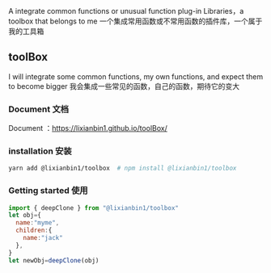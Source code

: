A integrate common functions or unusual function plug-in Libraries，a toolbox that belongs to me
一个集成常用函数或不常用函数的插件库，一个属于我的工具箱

## toolBox

I will integrate some common functions, my own functions, and expect them to become bigger
我会集成一些常见的函数，自己的函数，期待它的变大

### Document 文档

Document ：https://lixianbin1.github.io/toolBox/

### installation 安装

```sh
yarn add @lixianbin1/toolbox  # npm install @lixianbin1/toolbox
```

### Getting started 使用

```js
import { deepClone } from "@lixianbin1/toolbox"
let obj={
  name:"myme",
  children:{
    name:"jack"
  },
}
let newObj=deepClone(obj)
```
